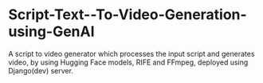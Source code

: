 # Script-Text--To-Video-Generation-using-GenAI
A script to video generator which processes the input script and generates video, by using Hugging Face models, RIFE and FFmpeg, deployed using Django(dev) server.
